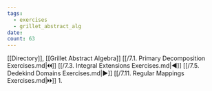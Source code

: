 ```yaml
---
tags:
  - exercises
  - grillet_abstract_alg
date:
count: 63
---
```

[[Directory]], [[Grillet Abstract Algebra]]
[[/7.1. Primary Decomposition Exercises.md|🞀🞀]] [[/7.3. Integral Extensions Exercises.md|◀]] [[/7.5. Dedekind Domains Exercises.md|▶]] [[/7.11. Regular Mappings Exercises.md|🞂🞂]]
1. 
